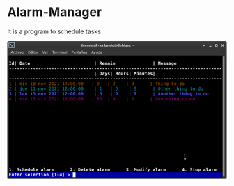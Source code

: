 # Alarm-Manager
It is a program to schedule tasks

![1](https://github.com/Orlando17544/Alarm-Manager/blob/main/1.png)
